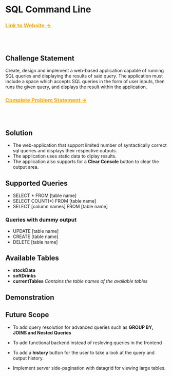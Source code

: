 # SQL Command Line

### <a href="https://sqlwebapp.netlify.app/" style="color: orange">Link to Website &#8594;</a>

<br></br>

## Challenge Statement

Create, design and implement a web-based application capable of running SQL queries and displaying the results of said query. The application must include a space which accepts SQL queries in the form of user inputs, then runs the given query, and displays the result within the application.

### <a href="https://atlanhq.notion.site/Task-Atlan-Frontend-Engineer-80ca8e35cc694e31bfd6b415d328269c" style="color: orange">Complete Problem Statement &#8594;</a>

<br></br>

## Solution

-   The web-application that support limited number of syntactically correct sql queries and displays their respective outputs.
-   The application uses static data to diplay results.
-   The application also supports for a **Clear Console** button to clear the output area.

## Supported Queries

-   SELECT \* FROM [table name]
-   SELECT COUNT(\*) FROM [table name]
-   SELECT [column names] FROM [table name]

### <p style="">Queries with dummy output</p>

-   UPDATE [table name]
-   CREATE [table name]
-   DELETE [table name]

## Available Tables

-   **stockData**
-   **softDrinks**
-   **currentTables** _Contains the table names of the available tables_

## Demonstration

## Future Scope

-   To add query resolution for advanced queries such as **GROUP BY, JOINS and Nested Queries**

-   To add functional backend instead of resloving queries in the frontend

-   To add a **history** button for the user to take a look at the query and output history.

-   Implement server side-pagination with datagrid for viewing large tables.
